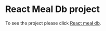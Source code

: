 # React Meal Db project

To see the project please click [React meal db](https://react-meal-db-project.netlify.app/).
